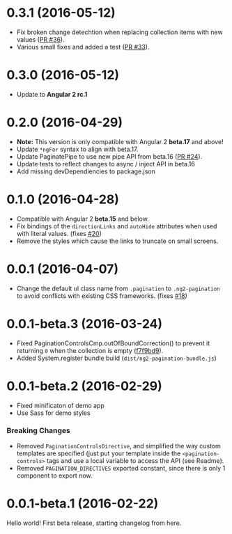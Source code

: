 # 0.3.1 (2016-05-12)
* Fix broken change detechtion when replacing collection items with new values ([PR #36](https://github.com/michaelbromley/ng2-pagination/pull/36)).
* Various small fixes and added a test ([PR #33](https://github.com/michaelbromley/ng2-pagination/pull/33)).

# 0.3.0 (2016-05-12)
* Update to **Angular 2 rc.1**

# 0.2.0 (2016-04-29)
* **Note:** This version is only compatible with Angular 2 **beta.17** and above!
* Update `*ngFor` syntax to align with beta.17.
* Update PaginatePipe to use new pipe API from beta.16 ([PR #24](https://github.com/michaelbromley/ng2-pagination/pull/24)).
* Update tests to reflect changes to async / inject API in beta.16 
* Add missing devDependiencies to package.json

# 0.1.0 (2016-04-28)
* Compatible with Angular 2 **beta.15** and below.
* Fix bindings of the `directionLinks` and `autoHide` attributes when used with literal values. (fixes [#20](https://github.com/michaelbromley/ng2-pagination/issues/20))
* Remove the styles which cause the links to truncate on small screens.

#  0.0.1 (2016-04-07)
* Change the default ul class name from `.pagination` to `.ng2-pagination` to avoid conflicts with existing CSS frameworks. (fixes [#18](https://github.com/michaelbromley/ng2-pagination/issues/18))

# 0.0.1-beta.3 (2016-03-24)

* Fixed PaginationControlsCmp.outOfBoundCorrection() to prevent it returning `0` when the collection is empty ([f7f9bd9](https://github.com/michaelbromley/ng2-pagination/commit/f7f9bd98544a29cfad02d4a368ac32327d62c6c5)).
* Added System.register bundle build (`dist/ng2-pagination-bundle.js`)


# 0.0.1-beta.2 (2016-02-29)

* Fixed minificaton of demo app
* Use Sass for demo styles

### Breaking Changes

* Removed `PaginationControlsDirective`, and simplified the way custom templates are specified (just put your template inside
the `<pagination-controls>` tags and use a local variable to access the API (see Readme).
* Removed `PAGINATION_DIRECTIVES` exported constant, since there is only 1 component to export now.

# 0.0.1-beta.1 (2016-02-22)

Hello world! First beta release, starting changelog from here.
